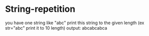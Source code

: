# String-repetition
you have one string like "abc" print this string to the given length (ex str="abc"    print it to 10 length)   output: abcabcabca
